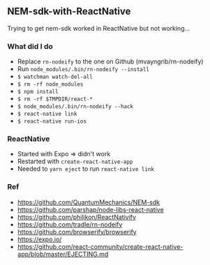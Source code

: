 ## NEM-sdk-with-ReactNative

Trying to get nem-sdk worked in ReactNative but not working...

### What did I do

- Replace `rn-nodeify` to the one on Github (mvayngrib/rn-nodeify)
- Run `node_modules/.bin/rn-nodeify --install`
- `$ watchman watch-del-all`
- `$ rm -rf node_modules`
- `$ npm install`
- `$ rm -rf $TMPDIR/react-*`
- `$ node_modules/.bin/rn-nodeify --hack`
- `$ react-native link`
- `$ react-native run-ios`

### ReactNative

- Started with Expo => didn't work
- Restarted with `create-react-native-app`
- Needed to `yarn eject` to run `react-native link`

### Ref
- https://github.com/QuantumMechanics/NEM-sdk
- https://github.com/parshap/node-libs-react-native
- https://github.com/philikon/ReactNativify
- https://github.com/tradle/rn-nodeify
- https://github.com/browserify/browserify
- https://expo.io/
- https://github.com/react-community/create-react-native-app/blob/master/EJECTING.md
